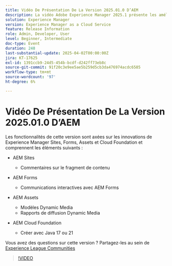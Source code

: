 ```yaml
---
title: Vidéo De Présentation De La Version 2025.01.0 D’AEM
description: La vidéo Adobe Experience Manager 2025.1 présente les améliorations apportées aux fragments de contenu, aux formulaires et aux ressources, y compris dynamic media, aux outils de collaboration et à la prise en charge de Java 21.
solution: Experience Manager
version: Experience Manager as a Cloud Service
feature: Release Information
role: Admin, Developer, User
level: Beginner, Intermediate
doc-type: Event
duration: 248
last-substantial-update: 2025-04-02T00:00:00Z
jira: KT-17625
exl-id: 1391ccb9-24d5-454b-bcdf-d242ff73eb8c
source-git-commit: 91f20c3e9ee5ae5b259d5cb3da476974acdc6585
workflow-type: tm+mt
source-wordcount: '97'
ht-degree: 6%

---
```


# Vidéo De Présentation De La Version 2025.01.0 D’AEM

Les fonctionnalités de cette version sont axées sur les innovations de Experience Manager Sites, Forms, Assets et Cloud Foundation et comprennent les éléments suivants :

* AEM Sites
   * Commentaires sur le fragment de contenu

* AEM Forms
   * Communications interactives avec AEM Forms

* AEM Assets
   * Modèles Dynamic Media
   * Rapports de diffusion Dynamic Media

* AEM Cloud Foundation
   * Créer avec Java 17 ou 21

Vous avez des questions sur cette version ?  Partagez-les au sein de [Experience League Communities](https://adobe.ly/4l2AibQ)

>[!VIDEO](https://video.tv.adobe.com/v/3456076/?learn=on&enablevpops&captions=fre_fr)
